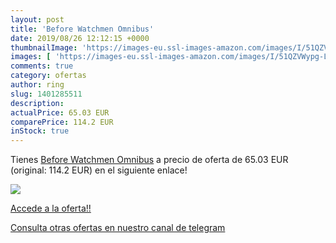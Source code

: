 ```yaml
---
layout: post
title: 'Before Watchmen Omnibus'
date: 2019/08/26 12:12:15 +0000
thumbnailImage: 'https://images-eu.ssl-images-amazon.com/images/I/51QZVWypg-L._SL200_.jpg'
images: [ 'https://images-eu.ssl-images-amazon.com/images/I/51QZVWypg-L._SL200_.jpg' ]
comments: true
category: ofertas
author: ring
slug: 1401285511
description:
actualPrice: 65.03 EUR
comparePrice: 114.2 EUR
inStock: true
---
```


Tienes [Before Watchmen Omnibus](https://www.amazon.com/dp/1401285511/?tag=redken08-20) a precio de oferta de 65.03 EUR (original: 114.2 EUR) en el siguiente enlace!

[![](https://images-eu.ssl-images-amazon.com/images/I/51QZVWypg-L._SL200_.jpg)](https://www.amazon.com/dp/1401285511/?tag=redken08-20)

[Accede a la oferta!!](https://www.amazon.com/dp/1401285511/?tag=redken08-20)

[Consulta otras ofertas en nuestro canal de telegram](https://t.me/s/ofertas25)
